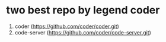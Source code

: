 # two best repo by legend coder
1. coder (https://github.com/coder/coder.git)
2. code-server (https://github.com/coder/code-server.git)